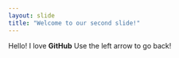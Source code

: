 ```yaml
---
layout: slide
title: "Welcome to our second slide!"
---
```

Hello! I love **GitHub**
Use the left arrow to go back!
